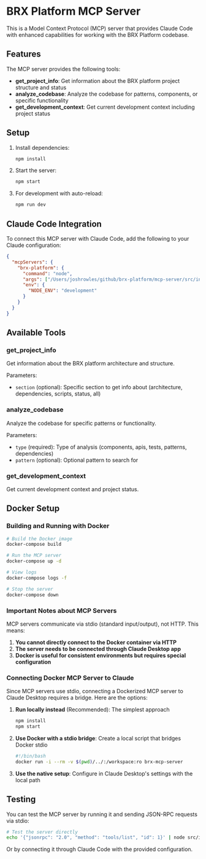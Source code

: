 # BRX Platform MCP Server

This is a Model Context Protocol (MCP) server that provides Claude Code with enhanced capabilities for working with the BRX Platform codebase.

## Features

The MCP server provides the following tools:

- **get_project_info**: Get information about the BRX platform project structure and status
- **analyze_codebase**: Analyze the codebase for patterns, components, or specific functionality  
- **get_development_context**: Get current development context including project status

## Setup

1. Install dependencies:
   ```bash
   npm install
   ```

2. Start the server:
   ```bash
   npm start
   ```

3. For development with auto-reload:
   ```bash
   npm run dev
   ```

## Claude Code Integration

To connect this MCP server with Claude Code, add the following to your Claude configuration:

```json
{
  "mcpServers": {
    "brx-platform": {
      "command": "node",
      "args": ["/Users/joshrowles/github/brx-platform/mcp-server/src/index.js"],
      "env": {
        "NODE_ENV": "development"
      }
    }
  }
}
```

## Available Tools

### get_project_info
Get information about the BRX platform architecture and structure.

Parameters:
- `section` (optional): Specific section to get info about (architecture, dependencies, scripts, status, all)

### analyze_codebase
Analyze the codebase for specific patterns or functionality.

Parameters:
- `type` (required): Type of analysis (components, apis, tests, patterns, dependencies)
- `pattern` (optional): Optional pattern to search for

### get_development_context
Get current development context and project status.

## Docker Setup

### Building and Running with Docker

```bash
# Build the Docker image
docker-compose build

# Run the MCP server
docker-compose up -d

# View logs
docker-compose logs -f

# Stop the server
docker-compose down
```

### Important Notes about MCP Servers

MCP servers communicate via stdio (standard input/output), not HTTP. This means:

1. **You cannot directly connect to the Docker container via HTTP**
2. **The server needs to be connected through Claude Desktop app**
3. **Docker is useful for consistent environments but requires special configuration**

### Connecting Docker MCP Server to Claude

Since MCP servers use stdio, connecting a Dockerized MCP server to Claude Desktop requires a bridge. Here are the options:

1. **Run locally instead** (Recommended): The simplest approach
   ```bash
   npm install
   npm start
   ```

2. **Use Docker with a stdio bridge**: Create a local script that bridges Docker stdio
   ```bash
   #!/bin/bash
   docker run -i --rm -v $(pwd)/../:/workspace:ro brx-mcp-server
   ```

3. **Use the native setup**: Configure in Claude Desktop's settings with the local path

## Testing

You can test the MCP server by running it and sending JSON-RPC requests via stdio:

```bash
# Test the server directly
echo '{"jsonrpc": "2.0", "method": "tools/list", "id": 1}' | node src/index.js
```

Or by connecting it through Claude Code with the provided configuration.